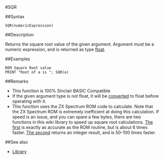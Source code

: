 #SQR

##Syntax


```
SQR(numericExpression)
```

##Description

Returns the square root value of the given argument.
Argument must be a numeric expression, and is returned as type [float](types.md#Float).

##Examples


```
REM Square Root value
PRINT "Root of a is "; SQR(a)
```
 

##Remarks
* This function is 100% Sinclair BASIC Compatible
* If the given argument type is not float, it will be [converted](cast.md) to float before operating with it.
* This function uses the ZX Spectrum ROM code to calculate. Note that the ZX Spectrum ROM is extremely
  inefficient at doing this calculation. If speed is an issue, and you can spare a few bytes,
  there are two functions in this wiki library to speed up square root calculations.
  [The first](library/fsqrt.bas.md) is exactly as accurate as the ROM routine, but is about 6 times faster.
  [The second](library/isqrt.bas.md) returns an integer result, and is 50-100 times faster.

##See also
* [Library](library.md)


